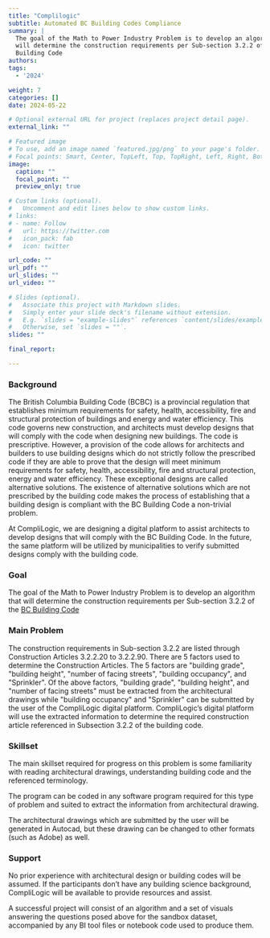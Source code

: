 ```yaml
---
title: "Complilogic"
subtitle: Automated BC Building Codes Compliance
summary: |
  The goal of the Math to Power Industry Problem is to develop an algorithm that
  will determine the construction requirements per Sub-section 3.2.2 of the BC
  Building Code
authors:
tags:
  - '2024'

weight: 7
categories: []
date: 2024-05-22

# Optional external URL for project (replaces project detail page).
external_link: ""

# Featured image
# To use, add an image named `featured.jpg/png` to your page's folder.
# Focal points: Smart, Center, TopLeft, Top, TopRight, Left, Right, BottomLeft, Bottom, BottomRight.
image:
  caption: ""
  focal_point: ""
  preview_only: true

# Custom links (optional).
#   Uncomment and edit lines below to show custom links.
# links:
# - name: Follow
#   url: https://twitter.com
#   icon_pack: fab
#   icon: twitter

url_code: ""
url_pdf: ""
url_slides: ""
url_video: ""

# Slides (optional).
#   Associate this project with Markdown slides.
#   Simply enter your slide deck's filename without extension.
#   E.g. `slides = "example-slides"` references `content/slides/example-slides.md`.
#   Otherwise, set `slides = ""`.
slides: ""

final_report:

---
```

### Background
The British Columbia Building Code (BCBC) is a provincial regulation that
establishes minimum requirements for safety, health, accessibility, fire and
structural protection of buildings and energy and water efficiency.  This code
governs new construction, and architects must develop designs that will comply
with the code when designing new buildings.  The code is prescriptive.  However,
a provision of the code allows for architects and builders to use building
designs which do not strictly follow the prescribed code if they are able to
prove that the design will meet minimum requirements for safety, health,
accessibility, fire and structural protection, energy and water efficiency.
These exceptional designs are called alternative solutions.  The existence of
alternative solutions which are not prescribed by the building code makes the
process of establishing that a building design is compliant with the BC Building
Code a non-trivial problem.

At CompliLogic, we are designing a digital platform to assist architects to
develop designs that will comply with the BC Building Code.   In the future, the
same platform will be utilized by municipalities to verify submitted designs
comply with the building code. 

### Goal
The goal of the Math to Power Industry Problem is to develop an algorithm that
will determine the construction requirements per Sub-section 3.2.2 of the [BC
Building
Code](https://free.bcpublications.ca/civix/document/id/public/bcbc2018/bcbc_2018dbp3s32r2)

### Main Problem
The construction requirements in Sub-section 3.2.2 are listed through
Construction Articles 3.2.2.20 to 3.2.2.90.  There are 5 factors used to
determine the Construction Articles. The 5 factors are "building grade",
"building height", "number of facing streets", "building occupancy", and
"Sprinkler".  Of the above factors, "building grade", "building height", and
"number of facing streets" must be extracted from the architectural drawings
while "building occupancy" and "Sprinkler" can be submitted by the user of the
CompliLogic digital platform. CompliLogic’s digital platform will use the
extracted information to determine the required construction article
referenced in Subsection 3.2.2 of the building code.


### Skillset

The main skillset required for progress on this problem is some familiarity with
reading architectural drawings, understanding building code and the referenced
terminology.

The program can be coded in any software program required for this type of
problem and suited to extract the information from architectural drawing.

The architectural drawings which are submitted by the user will be generated in
Autocad, but these drawing can be changed to other formats (such as Adobe) as
well.

### Support
No prior experience with architectural design or building codes will be assumed.
If the participants don’t have any building science background, CompliLogic will
be available to provide resources and assist.

A successful project will consist of an algorithm and a set of visuals answering
the questions posed above for the sandbox dataset, accompanied by any BI tool
files or notebook code used to produce them.
